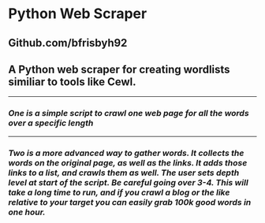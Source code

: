 # Python Web Scraper
## Github.com/bfrisbyh92

## **A Python web scraper for creating wordlists similiar to tools like Cewl.**

----------

### ***One is a simple script to crawl one web page for all the words over a specific length***

----------

### ***Two is a more advanced way to gather words. It collects the words on the original page, as well as the links. It adds those links to a list, and crawls them as well. The user sets depth level at start of the script. Be careful going over 3-4. This will take a long time to run, and if you crawl a blog or the like relative to your target you can easily grab 100k good words in one hour.*** 